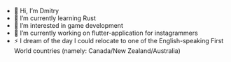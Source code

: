 - 👋 Hi, I’m Dmitry
- 🌱 I’m currently learning Rust
- 👀 I’m interested in game development
- 🔭 I’m currently working on flutter-application for instagrammers
- ⚡ I dream of the day I could relocate to one of the English-speaking First World countries (namely: Canada/New Zealand/Australia)
<!--
- 💞️ I’m looking to collaborate on ...
- 📫 How to reach me ...
-->
